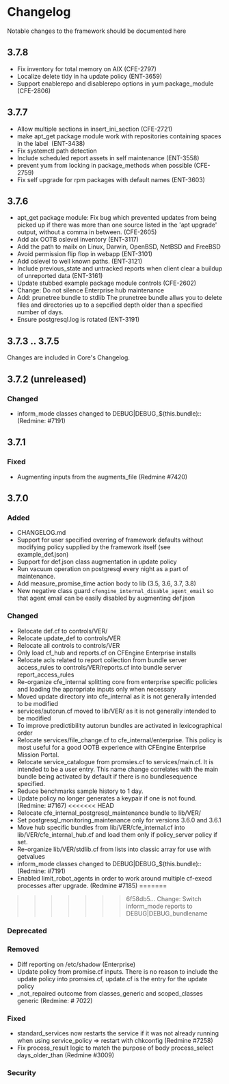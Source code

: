 # Changelog
Notable changes to the framework should be documented here

## 3.7.8
 - Fix inventory for total memory on AIX (CFE-2797)
 - Localize delete tidy in ha update policy (ENT-3659)
 - Support enablerepo and disablerepo options in yum package_module
   (CFE-2806)

## 3.7.7
 - Allow multiple sections in insert_ini_section (CFE-2721)
 - make apt_get package module work with repositories containing spaces in the label
   (ENT-3438)
 - Fix systemctl path detection
 - Include scheduled report assets in self maintenance (ENT-3558)
 - prevent yum from locking in package_methods when possible (CFE-2759)
 - Fix self upgrade for rpm packages with default names (ENT-3603)

## 3.7.6
 - apt_get package module: Fix bug which prevented updates
   from being picked up if there was more than one source listed in the
   'apt upgrade' output, without a comma in between. (CFE-2605)
 - Add aix OOTB oslevel inventory (ENT-3117)
 - Add the path to mailx on Linux, Darwin, OpenBSD, NetBSD and FreeBSD
 - Avoid permission flip flop in webapp (ENT-3101)
 - Add oslevel to well known paths. (ENT-3121)
 - Include previous_state and untracked reports when client clear a buildup of unreported data
   (ENT-3161)
 - Update stubbed example package module controls (CFE-2602)
 - Change: Do not silence Enterprise hub maintenance
 - Add: prunetree bundle to stdlib
   The prunetree bundle allws you to delete files and directories up to a
   sepcified depth older than a specified number of days.
 - Ensure postgresql.log is rotated (ENT-3191)

## 3.7.3 .. 3.7.5
Changes are included in Core's Changelog.

## 3.7.2 (unreleased)
### Changed
   - inform_mode classes changed to DEBUG|DEBUG_$(this.bundle):: (Redmine: #7191)

## 3.7.1
### Fixed
   - Augmenting inputs from the augments_file (Redmine #7420)

## 3.7.0
### Added
 - CHANGELOG.md
 - Support for user specified overring of framework defaults without modifying
   policy supplied by the framework itself (see example_def.json)
 - Support for def.json class augmentation in update policy
 - Run vacuum operation on postgresql every night as a part of maintenance.
 - Add measure_promise_time action body to lib (3.5, 3.6, 3.7, 3.8)
 - New negative class guard `cfengine_internal_disable_agent_email` so that
   agent email can be easily disabled by augmenting def.json

### Changed
 - Relocate def.cf to controls/VER/
 - Relocate update_def to controls/VER
 - Relocate all controls to controls/VER
 - Only load cf_hub and reports.cf on CFEngine Enterprise installs
 - Relocate acls related to report collection from bundle server access_rules
   to controls/VER/reports.cf into bundle server report_access_rules
 - Re-organize cfe_internal splitting core from enterprise specific policies
   and loading the appropriate inputs only when necessary
 - Moved update directory into cfe_internal as it is not generally intended to
   be modified
 - services/autorun.cf moved to lib/VER/ as it is not generally intended to be
   modified
 - To improve predictibility autorun bundles are activated in lexicographical
   order
 - Relocate services/file_change.cf to cfe_internal/enterprise. This policy is
   most useful for a good OOTB experience with CFEngine Enterprise Mission
   Portal.
 - Relocate service_catalogue from promsies.cf to services/main.cf. It is
   intended to be a user entry. This name change correlates with the main
   bundle being activated by default if there is no bundlesequence specified.
 - Reduce benchmarks sample history to 1 day.
 - Update policy no longer generates a keypair if one is not found. (Redmine: #7167)
<<<<<<< HEAD
 - Relocate cfe_internal_postgresql_maintenance bundle to lib/VER/
 - Set postgresql_monitoring_maintenance only for versions 3.6.0 and 3.6.1
 - Move hub specific bundles from lib/VER/cfe_internal.cf into lib/VER/cfe_internal_hub.cf
   and load them only if policy_server policy if set.
 - Re-organize lib/VER/stdlib.cf from lists into classic array for use with getvalues
 - inform_mode classes changed to DEBUG|DEBUG_$(this.bundle):: (Redmine: #7191)
 - Enabled limit_robot_agents in order to work around multiple cf-execd
   processes after upgrade. (Redmine #7185)
=======
>>>>>>> 6f58db5... Change: Switch inform_mode reports to DEBUG|DEBUG_bundlename

### Deprecated

### Removed
 - Diff reporting on /etc/shadow (Enterprise)
 - Update policy from promise.cf inputs. There is no reason to include the
   update policy into promsies.cf, update.cf is the entry for the update policy
 - _not_repaired outcome from classes_generic and scoped_classes generic (Redmine: # 7022)

### Fixed
 - standard_services now restarts the service if it was not already running
   when using service_policy => restart with chkconfig (Redmine #7258)
 - Fix process_result logic to match the purpose of body process_select
   days_older_than (Redmine #3009)

### Security


